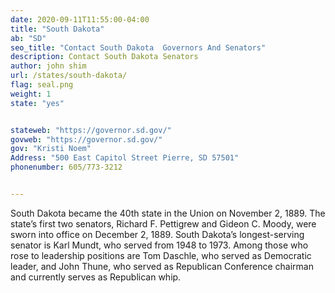 ```yaml
---
date: 2020-09-11T11:55:00-04:00
title: "South Dakota"
ab: "SD"
seo_title: "Contact South Dakota  Governors And Senators"
description: Contact South Dakota Senators
author: john shim
url: /states/south-dakota/
flag: seal.png
weight: 1
state: "yes"


stateweb: "https://governor.sd.gov/"
govweb: "https://governor.sd.gov/"
gov: "Kristi Noem"
Address: "500 East Capitol Street Pierre, SD 57501"
phonenumber: 605/773-3212


---
```


South Dakota became the 40th state in the Union on November 2, 1889. The state’s first two senators, Richard F. Pettigrew and Gideon C. Moody, were sworn into office on December 2, 1889. South Dakota’s longest-serving senator is Karl Mundt, who served from 1948 to 1973. Among those who rose to leadership positions are Tom Daschle, who served as Democratic leader, and John Thune, who served as Republican Conference chairman and currently serves as Republican whip.